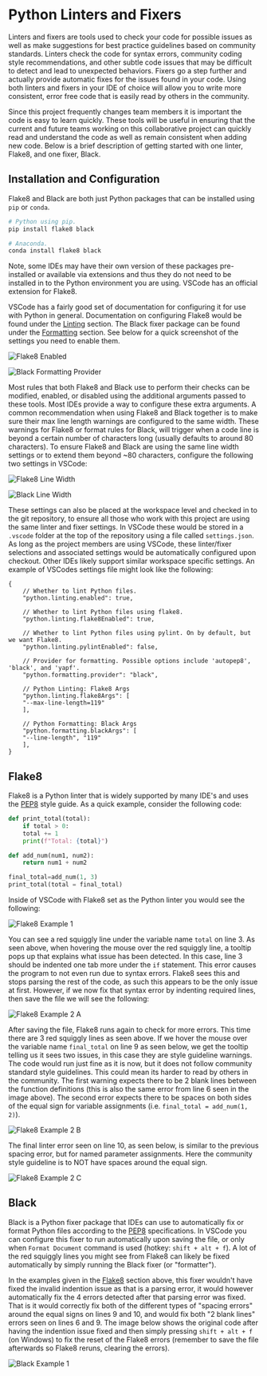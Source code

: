# Python Linters and Fixers

Linters and fixers are tools used to check your code for possible issues as well as make suggestions for best practice guidelines based on community standards. Linters check the code for syntax errors, community coding style recommendations, and other subtle code issues that may be difficult to detect and lead to unexpected behaviors. Fixers go a step further and actually provide automatic fixes for the issues found in your code. Using both linters and fixers in your IDE of choice will allow you to write more consistent, error free code that is easily read by others in the community.

Since this project frequently changes team members it is important the code is easy to learn quickly. These tools will be useful in ensuring that the current and future teams working on this collaborative project can quickly read and understand the code as well as remain consistent when adding new code. Below is a brief description of getting started with one linter, Flake8, and one fixer, Black.

## Installation and Configuration

Flake8 and Black are both just Python packages that can be installed using `pip` or `conda`.

```bash
# Python using pip.
pip install flake8 black

# Anaconda.
conda install flake8 black
```

Note, some IDEs may have their own version of these packages pre-installed or available via extensions and thus they do not need to be installed in to the Python environment you are using. VSCode has an official extension for Flake8.

VSCode has a fairly good set of documentation for configuring it for use with Python in general. Documentation on configuring Flake8 would be found under the [Linting] section. The Black fixer package can be found under the [Formatting] section. See below for a quick screenshot of the settings you need to enable them.

[Linting]: <https://code.visualstudio.com/docs/python/linting>
[Formatting]: <https://code.visualstudio.com/docs/python/editing#_formatting>

![Flake8 Enabled](Settings_Linter_Enabled.png)

![Black Formatting Provider](Settings_Formatting_Provider.png)

Most rules that both Flake8 and Black use to perform their checks can be modified, enabled, or disabled using the additional arguments passed to these tools. Most IDEs provide a way to configure these extra arguments. A common recommendation when using Flake8 and Black together is to make sure their max line length warnings are configured to the same width. These warnings for Flake8 or format rules for Black, will trigger when a code line is beyond a certain number of characters long (usually defaults to around 80 characters). To ensure Flake8 and Black are using the same line width settings or to extend them beyond ~80 characters, configure the following two settings in VSCode:

![Flake8 Line Width](Settings_Flake8_LineWidth.png)

![Black Line Width](Settings_Black_LineWidth.png)

These settings can also be placed at the workspace level and checked in to the git repository, to ensure all those who work with this project are using the same linter and fixer settings. In VSCode these would be stored in a `.vscode` folder at the top of the repository using a file called `settings.json`. As long as the project members are using VSCode, these linter/fixer selections and associated settings would be automatically configured upon checkout. Other IDEs likely support similar workspace specific settings. An example of VSCodes settings file might look like the following:

```jsonc
{
    // Whether to lint Python files.
    "python.linting.enabled": true,

    // Whether to lint Python files using flake8.
    "python.linting.flake8Enabled": true,

    // Whether to lint Python files using pylint. On by default, but we want Flake8.
    "python.linting.pylintEnabled": false,

    // Provider for formatting. Possible options include 'autopep8', 'black', and 'yapf'.
    "python.formatting.provider": "black",

    // Python Linting: Flake8 Args
    "python.linting.flake8Args": [
    "--max-line-length=119"
    ],

    // Python Formatting: Black Args
    "python.formatting.blackArgs": [
    "--line-length", "119"
    ],
}
```

## Flake8

Flake8 is a Python linter that is widely supported by many IDE's and uses the [PEP8] style guide. As a quick example, consider the following code:

[PEP8]: <https://peps.python.org/pep-0008/>

```python
def print_total(total):
    if total > 0:
    total += 1
    print(f"Total: {total}")

def add_num(num1, num2):
    return num1 + num2

final_total=add_num(1, 3)
print_total(total = final_total)

```

Inside of VSCode with Flake8 set as the Python linter you would see the following:

![Flake8 Example 1](Flake8_Ex1.png)

You can see a red squiggly line under the variable name `total` on line 3. As seen above, when hovering the mouse over the red squiggly line, a tooltip pops up that explains what issue has been detected. In this case, line 3 should be indented one tab more under the `if` statement. This error causes the program to not even run due to syntax errors. Flake8 sees this and stops parsing the rest of the code, as such this appears to be the only issue at first. However, if we now fix that syntax error by indenting required lines, then save the file we will see the following:

![Flake8 Example 2 A](Flake8_Ex2_A.png)

After saving the file, Flake8 runs again to check for more errors. This time there are 3 red squiggly lines as seen above. If we hover the mouse over the variable name `final_total` on line 9 as seen below, we get the tooltip telling us it sees two issues, in this case they are style guideline warnings. The code would run just fine as it is now, but it does not follow community standard style guidelines. This could mean its harder to read by others in the community. The first warning expects there to be 2 blank lines between the function definitions (this is also the same error from line 6 seen in the image above). The second error expects there to be spaces on both sides of the equal sign for variable assignments (i.e. `final_total = add_num(1, 2)`).

![Flake8 Example 2 B](Flake8_Ex2_B.png)

The final linter error seen on line 10, as seen below, is similar to the previous spacing error, but for named parameter assignments. Here the community style guideline is to NOT have spaces around the equal sign.

![Flake8 Example 2 C](Flake8_Ex2_C.png)

## Black

Black is a Python fixer package that IDEs can use to automatically fix or format Python files according to the [PEP8] specifications. In VSCode you can configure this fixer to run automatically upon saving the file, or only when `Format Document` command is used (hotkey: `shift + alt + f`). A lot of the red squiggly lines you might see from Flake8 can likely be fixed automatically by simply running the Black fixer (or "formatter").

In the examples given in the [Flake8](#flake8) section above, this fixer wouldn't have fixed the invalid indention issue as that is a parsing error, it would however automatically fix the 4 errors detected after that parsing error was fixed. That is it would correctly fix both of the different types of "spacing errors" around the equal signs on lines 9 and 10, and would fix both "2 blank lines" errors seen on lines 6 and 9. The image below shows the original code after having the indention issue fixed and then simply pressing `shift + alt + f` (on Windows) to fix the reset of the Flake8 errors (remember to save the file afterwards so Flake8 reruns, clearing the errors).

![Black Example 1](Black_Ex1.png)
